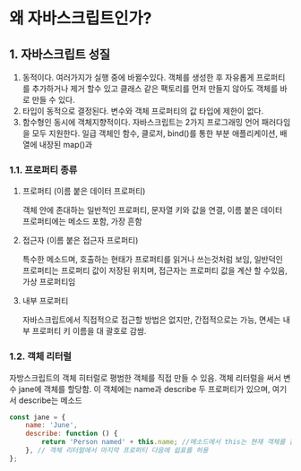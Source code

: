왜 자바스크립트인가?
===

## 1. 자바스크립트 성질

1. 동적이다. 
    여러가지가 실행 중에 바뀔수있다. 객체를 생성한 후 자유롭게 프로퍼티를 추가하거나 제거 할수 있고 클래스 같은 팩토리를 먼저 만들지 않아도 객체를 바로 만들 수 있다.
1. 타입이 동적으로 결정된다.
    변수와 객체 프로퍼티의 값 타입에 제한이 없다.
1. 함수형인 동시에 객체지향적이다.
    자바스크립트는 2가지 프로그래밍 언어 패러다임을 모두 지원한다. 일급 객체인 함수, 클로저, bind()를 통한 부분 애플리케이션, 배열에 내장된 map()과 

### 1.1. 프로퍼티 종류

1. 프로퍼티 (이름 붙은 데이터 프로퍼티)

    객체 안에 존대하는 일반적인 프로퍼티, 문자열 키와 값을 연결, 이름 붙은 데이터 프로퍼티에는 메소드 포함, 가장 흔함

1. 접근자 (이름 붙은 접근자 프로퍼티)

    특수한 메소드며, 호출하는 현태가 프로퍼티를 읽거나 쓰는것처럼 보임, 일반덕인 프로퍼티는 프로퍼티 값이 저장된 위치며, 접근자는 프로퍼티 값을 계산 할 수있음, 가상 프로퍼티임

1. 내부 프로퍼티

    자바스크립트에서 직접적으로 접근할 방법은 없지만, 간접적으로는 가능, 면세는 내부 프로퍼티 키 이름을 대 괄호로 감쌈.

### 1.2. 객체 리터럴 

자방스크립트의 객체 히터럴로 평범한 객체를 직접 만들 수 있음. 
객체 리터럴을 써서 변수 jane에 객체를 할당함. 이 객체에는 name과 describe 두 프로퍼티가 있으며, 여기서 describe는 메소드 

```js
const jane = {
    name: 'June',
    describe: function () {
        return 'Person named' + this.name; //메소드에서 this는 현재 객체를 참조
    }, // 객체 리터럴에서 마지막 프로퍼티 다음에 쉽표를 허용
};
```

